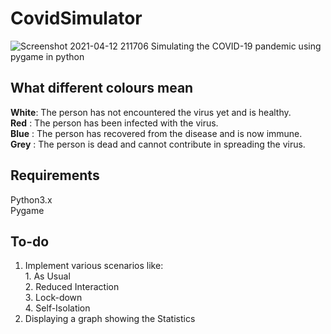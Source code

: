 # CovidSimulator   
![Screenshot 2021-04-12 211706](https://user-images.githubusercontent.com/81752891/114423092-77c98680-9bd4-11eb-97a4-c76db0ba2b4b.png)
Simulating the COVID-19 pandemic using pygame in python  

## What different colours mean
**White**: The person has not encountered the virus yet and is healthy.    
**Red**  : The person has been infected with the virus.  
**Blue** : The person has recovered from the disease and is now immune.  
**Grey** : The person is dead and cannot contribute in spreading the virus.  

## Requirements  
Python3.x  
Pygame

## To-do
1. Implement various scenarios like:  
        1. As Usual  
        2. Reduced Interaction  
        3. Lock-down  
        4. Self-Isolation  
2. Displaying a graph showing the Statistics  

